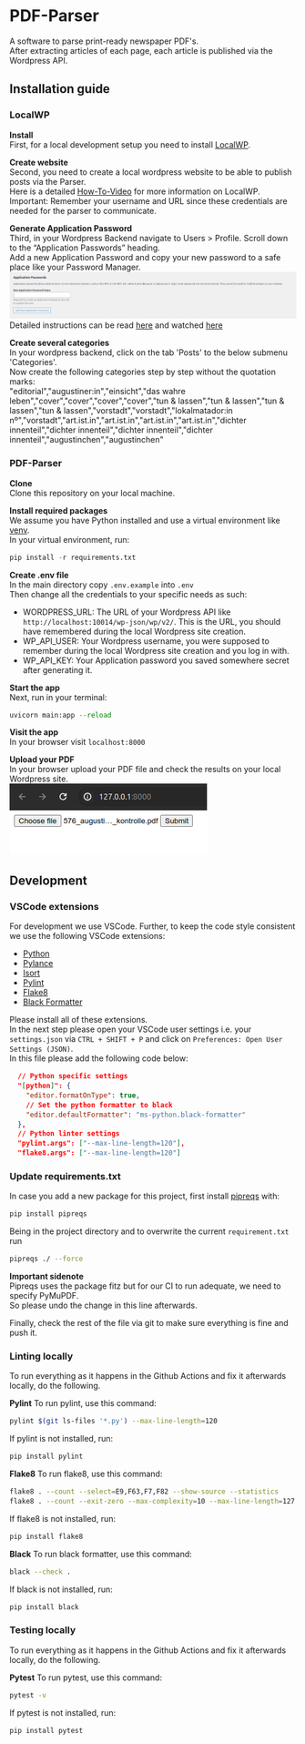 # PDF-Parser

A software to parse print-ready newspaper PDF's. \
After extracting articles of each page, each article is published via the Wordpress API.

## Installation guide

### LocalWP

**Install**\
First, for a local development setup you need to install [LocalWP](https://localwp.com/help-docs/getting-started/installing-local/).

**Create website**\
Second, you need to create a local wordpress website to be able to publish posts via the Parser.\
Here is a detailed [How-To-Video](https://www.youtube.com/watch?v=KXQFpUnCgrE) for more information on LocalWP.\
Important: Remember your username and URL since these credentials are needed for the parser to communicate.

**Generate Application Password**\
Third, in your Wordpress Backend navigate to Users > Profile. Scroll down to the “Application Passwords” heading.\
Add a new Application Password and copy your new password to a safe place like your Password Manager.\
![Screenshot](docs/wordpress-application-passwords.png)
Detailed instructions can be read [here](https://www.paidmembershipspro.com/create-application-password-wordpress/) and watched [here](https://www.youtube.com/watch?v=bsz6hb1EUMY)

**Create several categories**\
In your wordpress backend, click on the tab 'Posts' to the below submenu 'Categories'.\
Now create the following categories step by step without the quotation marks:\
"editorial","augustiner:in","einsicht","das wahre leben","cover","cover","cover","cover","tun & lassen","tun & lassen","tun & lassen","tun & lassen","vorstadt","vorstadt","lokalmatador:in nº","vorstadt","art.ist.in","art.ist.in","art.ist.in","art.ist.in","dichter innenteil","dichter innenteil","dichter innenteil","dichter innenteil","augustinchen","augustinchen"

### PDF-Parser

**Clone**\
Clone this repository on your local machine.

**Install required packages**\
We assume you have Python installed and use a virtual environment like [venv](https://www.freecodecamp.org/news/virtualenv-with-virtualenvwrapper-on-ubuntu-18-04/).\
In your virtual environment, run:

```python
pip install -r requirements.txt
```

**Create .env file**\
In the main directory copy `.env.example` into `.env`\
Then change all the credentials to your specific needs as such:

- WORDPRESS_URL: The URL of your Wordpress API like `http://localhost:10014/wp-json/wp/v2/`. This is the URL, you should have remembered during the local Wordpress site creation.
- WP_API_USER: Your Wordpress username, you were supposed to remember during the local Wordpress site creation and you log in with.
- WP_API_KEY: Your Application password you saved somewhere secret after generating it.

**Start the app**\
Next, run in your terminal:

```python
uvicorn main:app --reload
```

**Visit the app**\
In your browser visit `localhost:8000`

**Upload your PDF**\
In your browser upload your PDF file and check the results on your local Wordpress site.\
![GUI of PDF-Parser](docs/pdf-parser-gui.png)

## Development

### VSCode extensions

For development we use VSCode. Further, to keep the code style consistent we use the following VSCode extensions:

- [Python](https://marketplace.visualstudio.com/items?itemName=ms-python.python)
- [Pylance](https://marketplace.visualstudio.com/items?itemName=ms-python.vscode-pylance)
- [Isort](https://marketplace.visualstudio.com/items?itemName=ms-python.isort)
- [Pylint](https://marketplace.visualstudio.com/items?itemName=ms-python.pylint)
- [Flake8](https://marketplace.visualstudio.com/items?itemName=ms-python.flake8)
- [Black Formatter](https://marketplace.visualstudio.com/items?itemName=ms-python.black-formatter)

Please install all of these extensions.\
In the next step please open your VSCode user settings i.e. your `settings.json` via `CTRL + SHIFT + P` and click on `Preferences: Open User Settings (JSON)`.\
In this file please add the following code below:

```json
  // Python specific settings
  "[python]": {
    "editor.formatOnType": true,
    // Set the python formatter to black
    "editor.defaultFormatter": "ms-python.black-formatter"
  },
  // Python linter settings
  "pylint.args": ["--max-line-length=120"],
  "flake8.args": ["--max-line-length=120"]
```

### Update requirements.txt

In case you add a new package for this project, first install [pipreqs](https://github.com/bndr/pipreqs) with:

```python
pip install pipreqs
```

Being in the project directory and to overwrite the current `requirement.txt` run

```bash
pipreqs ./ --force
```

**Important sidenote**\
Pipreqs uses the package fitz but for our CI to run adequate, we need to specify PyMuPDF.\
So please undo the change in this line afterwards.

Finally, check the rest of the file via git to make sure everything is fine and push it.

### Linting locally

To run everything as it happens in the Github Actions and fix it afterwards locally, do the following.

**Pylint**
To run pylint, use this command:

```bash
pylint $(git ls-files '*.py') --max-line-length=120
```

If pylint is not installed, run:
```bash
pip install pylint
```

**Flake8**
To run flake8, use this command:
```bash
flake8 . --count --select=E9,F63,F7,F82 --show-source --statistics
flake8 . --count --exit-zero --max-complexity=10 --max-line-length=127 --statistics
```

If flake8 is not installed, run:
```bash
pip install flake8
```

**Black**
To run black formatter, use this command:
```bash
black --check .
```

If black is not installed, run:
```bash
pip install black
```

### Testing locally

To run everything as it happens in the Github Actions and fix it afterwards locally, do the following.

**Pytest**
To run pytest, use this command:

```bash
pytest -v
```

If pytest is not installed, run:
```bash
pip install pytest
```
